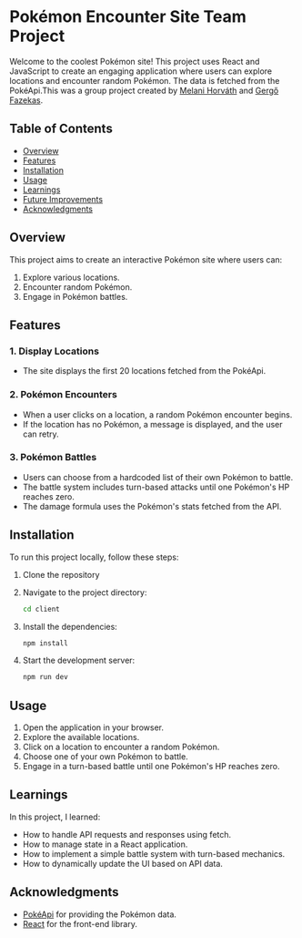 # Pokémon Encounter Site Team Project

Welcome to the coolest Pokémon site! This project uses React and JavaScript to create an engaging application where users can explore locations and encounter random Pokémon. The data is fetched from the PokéApi.This was a group project created by [Melani Horváth](https://github.com/melanihorvath) and [Gergő Fazekas](https://github.com/gergofazekas92).

## Table of Contents
- [Overview](#overview)
- [Features](#features)
- [Installation](#installation)
- [Usage](#usage)
- [Learnings](#learnings)
- [Future Improvements](#future-improvements)
- [Acknowledgments](#acknowledgments)

## Overview
This project aims to create an interactive Pokémon site where users can:
1. Explore various locations.
2. Encounter random Pokémon.
3. Engage in Pokémon battles.

## Features
### 1. Display Locations
- The site displays the first 20 locations fetched from the PokéApi.

### 2. Pokémon Encounters
- When a user clicks on a location, a random Pokémon encounter begins.
- If the location has no Pokémon, a message is displayed, and the user can retry.

### 3. Pokémon Battles
- Users can choose from a hardcoded list of their own Pokémon to battle.
- The battle system includes turn-based attacks until one Pokémon's HP reaches zero.
- The damage formula uses the Pokémon's stats fetched from the API.


## Installation
To run this project locally, follow these steps:

1. Clone the repository

2. Navigate to the project directory:
    ```sh
    cd client
    ```

3. Install the dependencies:
    ```sh
    npm install
    ```

4. Start the development server:
    ```sh
    npm run dev
    ```

## Usage
1. Open the application in your browser.
2. Explore the available locations.
3. Click on a location to encounter a random Pokémon.
4. Choose one of your own Pokémon to battle.
5. Engage in a turn-based battle until one Pokémon's HP reaches zero.

## Learnings
In this project, I learned:
- How to handle API requests and responses using fetch.
- How to manage state in a React application.
- How to implement a simple battle system with turn-based mechanics.
- How to dynamically update the UI based on API data.



## Acknowledgments
- [PokéApi](https://pokeapi.co/) for providing the Pokémon data.
- [React](https://reactjs.org/) for the front-end library.
